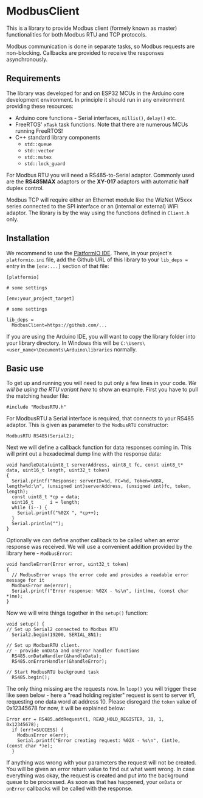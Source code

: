 # ModbusClient
This is a library to provide Modbus client (formely known as master) functionalities for both Modbus RTU and TCP protocols.

Modbus communication is done in separate tasks, so Modbus requests are non-blocking. Callbacks are provided to receive the responses asynchronously.

## Requirements
The library was developed for and on ESP32 MCUs in the Arduino core development environment. In principle it should run in any environment providing these resources:
- Arduino core functions - Serial interfaces, ``millis()``, ``delay()`` etc.
- FreeRTOS' ``xTask`` task functions. Note that there are numerous MCUs running FreeRTOS!
- C++ standard library components
  - ``std::queue``
  - ``std::vector``
  - ``std::mutex``
  - ``std::lock_guard``

For Modbus RTU you will need a RS485-to-Serial adaptor. Commonly used are the **RS485MAX** adaptors or the **XY-017** adaptors with automatic half duplex control.

Modbus TCP will require either an Ethernet module like the WizNet W5xxx series connected to the SPI interface or an (internal or external) WiFi adaptor. The library is by the way using the functions defined in ``Client.h`` only.

## Installation
We recommend to use the [PlatformIO IDE](https://platformio.org/). There, in your project's ``platformio.ini`` file, add the Github URL of this library to your ``lib_deps =`` entry in the ``[env:...]`` section of that file:
```
[platformio]

# some settings

[env:your_project_target]

# some settings

lib_deps = 
  ModbusClient=https://github.com/...
```

If you are using the Arduino IDE, you will want to copy the library folder into your library directory. In Windows this will be  ``C:\Users\<user_name>\Documents\Arduino\libraries`` normally.
## Basic use
To get up and running you will need to put only a few lines in your code. *We will be using the RTU variant here* to show an example.
First you have to pull the matching header file:
```
#include "ModbusRTU.h"
```
For ModbusRTU a Serial interface is required, that connects to your RS485 adaptor. This is given as parameter to the ``ModbusRTU`` constructor:
```
ModbusRTU RS485(Serial2);
```
Next we will define a callback function for data responses coming in. This will print out a hexadecimal dump line with the response data:
```
void handleData(uint8_t serverAddress, uint8_t fc, const uint8_t* data, uint16_t length, uint32_t token) 
{
  Serial.printf("Response: serverID=%d, FC=%d, Token=%08X, length=%d:\n", (unsigned int)serverAddress, (unsigned int)fc, token, length);
  const uint8_t *cp = data;
  uint16_t      i = length;
  while (i--) {
    Serial.printf("%02X ", *cp++);
  }
  Serial.println("");
}
```
Optionally we can define another callback to be called when an error response was received. We will use a convenient addition provided by the library here - ``ModbusError``:
```
void handleError(Error error, uint32_t token) 
{
  // ModbusError wraps the error code and provides a readable error message for it
  ModbusError me(error);
  Serial.printf("Error response: %02X - %s\n", (int)me, (const char *)me);
}
```

Now we will wire things together in the ``setup()`` function:
```
void setup() {
// Set up Serial2 connected to Modbus RTU
  Serial2.begin(19200, SERIAL_8N1);

// Set up ModbusRTU client.
// - provide onData and onError handler functions
  RS485.onDataHandler(&handleData);
  RS485.onErrorHandler(&handleError);

// Start ModbusRTU background task
  RS485.begin();
```
The only thing missing are the requests now. In ``loop()`` you will trigger these like seen below - here a "read holding register" request is sent to server #1, requesting one data word at address 10. Please disregard the ``token`` value of 0x12345678 for now, it will be explained below:
```
Error err = RS485.addRequest(1, READ_HOLD_REGISTER, 10, 1, 0x12345678);
  if (err!=SUCCESS) {
    ModbusError e(err);
    Serial.printf("Error creating request: %02X - %s\n", (int)e, (const char *)e);
  }
```
If anything was wrong with your parameters the request will not be created. You will be given an error return value to find out what went wrong.
In case everything was okay, the request is created and put into the background queue to be processed. As soon as that has happened, your ``onData`` or ``onError`` callbacks will be called with the response.